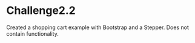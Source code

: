 # Challenge2.2
Created a shopping cart example with Bootstrap and a Stepper. Does not contain functionality.
